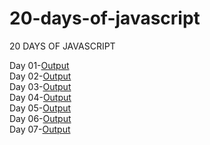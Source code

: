 # 20-days-of-javascript
20 DAYS OF JAVASCRIPT
<br />

Day 01-[Output](https://aritraroy02.github.io/20-days-of-javascript/Day-01/)
<br />
Day 02-[Output](https://aritraroy02.github.io/20-days-of-javascript/Day-02/)
<br />
Day 03-[Output](https://aritraroy02.github.io/20-days-of-javascript/Day-03/)
<br />
Day 04-[Output](https://aritraroy02.github.io/20-days-of-javascript/Day-04/)
<br />
Day 05-[Output](https://aritraroy02.github.io/20-days-of-javascript/Day-05/)
<br />
Day 06-[Output](https://aritraroy02.github.io/20-days-of-javascript/Day-06/)
<br />
Day 07-[Output](https://aritraroy02.github.io/20-days-of-javascript/Day-07/)
<br />
